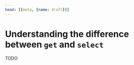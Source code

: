 ```yaml
---
head: [[meta, {name: draft}]]
---
```

# Understanding the difference between `get` and `select`

TODO

